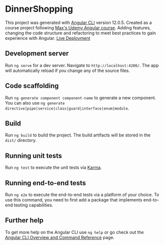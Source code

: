 # DinnerShopping

This project was generated with [Angular CLI](https://github.com/angular/angular-cli) version 12.0.5.
Created as a course project following [Max's Udemy Angular course](https://www.udemy.com/course/the-complete-guide-to-angular-2/). Adding features, changing the code structure and refactoring to meet best practices to gain experience with Angular.
[Live Deployment](https://dinner-shopping.web.app)

## Development server

Run `ng serve` for a dev server. Navigate to `http://localhost:4200/`. The app will automatically reload if you change any of the source files.

## Code scaffolding

Run `ng generate component component-name` to generate a new component. You can also use `ng generate directive|pipe|service|class|guard|interface|enum|module`.

## Build

Run `ng build` to build the project. The build artifacts will be stored in the `dist/` directory.

## Running unit tests

Run `ng test` to execute the unit tests via [Karma](https://karma-runner.github.io).

## Running end-to-end tests

Run `ng e2e` to execute the end-to-end tests via a platform of your choice. To use this command, you need to first add a package that implements end-to-end testing capabilities.

## Further help

To get more help on the Angular CLI use `ng help` or go check out the [Angular CLI Overview and Command Reference](https://angular.io/cli) page.

